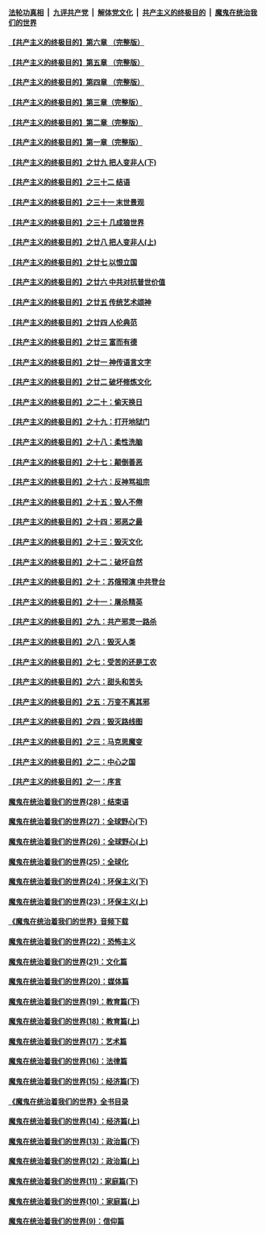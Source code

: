 

####  [法轮功真相](../../../../basic/blob/master/README.md?t=04270101) &nbsp;|&nbsp; [九评共产党](../../../../9ping.md/blob/master/README.md?t=04270101) &nbsp;|&nbsp; [解体党文化](../../../../jtdwh.md/blob/master/README.md?t=04270101)  &nbsp;|&nbsp; [共产主义的终极目的](../../../../gczydzjmd.md/blob/master/README.md?t=04270101) &nbsp;|&nbsp; [魔鬼在统治我们的世界](../../../../mgztzwmdsj.md/blob/master/README.md?t=04270101) 

#### [【共产主义的终极目的】第六章 （完整版）](../pages/nsc422/n11428913.md?t=04270101) 

#### [【共产主义的终极目的】第五章 （完整版）](../pages/nsc422/n11428912.md?t=04270101) 

#### [【共产主义的终极目的】第四章 （完整版）](../pages/nsc422/n11428907.md?t=04270101) 

#### [【共产主义的终极目的】第三章（完整版）](../pages/nsc422/n11428848.md?t=04270101) 

#### [【共产主义的终极目的】第二章（完整版）](../pages/nsc422/n11428831.md?t=04270101) 

#### [【共产主义的终极目的】第一章（完整版）](../pages/nsc422/n11417651.md?t=04270101) 

#### [【共产主义的终极目的】之廿九 把人变非人(下)](../pages/nsc422/n11344140.md?t=04270101) 

#### [【共产主义的终极目的】之三十二 结语](../pages/nsc422/n11360535.md?t=04270101) 

#### [【共产主义的终极目的】之三十一 末世景观](../pages/nsc422/n11351129.md?t=04270101) 

#### [【共产主义的终极目的】之三十 几成狼世界](../pages/nsc422/n11348280.md?t=04270101) 

#### [【共产主义的终极目的】之廿八 把人变非人(上)](../pages/nsc422/n11340492.md?t=04270101) 

#### [【共产主义的终极目的】之廿七 以恨立国](../pages/nsc422/n11336944.md?t=04270101) 

#### [【共产主义的终极目的】之廿六 中共对抗普世价值](../pages/nsc422/n11324785.md?t=04270101) 

#### [【共产主义的终极目的】之廿五 传统艺术颂神](../pages/nsc422/n11296396.md?t=04270101) 

#### [【共产主义的终极目的】之廿四 人伦典范](../pages/nsc422/n11296397.md?t=04270101) 

#### [【共产主义的终极目的】之廿三 富而有德](../pages/nsc422/n11283598.md?t=04270101) 

#### [【共产主义的终极目的】之廿一 神传语言文字](../pages/nsc422/n11263265.md?t=04270101) 

#### [【共产主义的终极目的】之廿二 破坏修炼文化](../pages/nsc422/n11245728.md?t=04270101) 

#### [【共产主义的终极目的】之二十：偷天换日](../pages/nsc422/n11238846.md?t=04270101) 

#### [【共产主义的终极目的】之十九：打开地狱门](../pages/nsc422/n11206376.md?t=04270101) 

#### [【共产主义的终极目的】之十八：柔性洗脑](../pages/nsc422/n11199994.md?t=04270101) 

#### [【共产主义的终极目的】之十七：颠倒善恶](../pages/nsc422/n11179782.md?t=04270101) 

#### [【共产主义的终极目的】之十六：反神骂祖宗](../pages/nsc422/n11166798.md?t=04270101) 

#### [【共产主义的终极目的】之十五：毁人不倦](../pages/nsc422/n11166792.md?t=04270101) 

#### [【共产主义的终极目的】之十四：邪恶之最](../pages/nsc422/n11150249.md?t=04270101) 

#### [【共产主义的终极目的】之十三：毁灭文化](../pages/nsc422/n11135227.md?t=04270101) 

#### [【共产主义的终极目的】之十二：破坏自然](../pages/nsc422/n11135214.md?t=04270101) 

#### [【共产主义的终极目的】之十：苏俄预演 中共登台](../pages/nsc422/n11118424.md?t=04270101) 

#### [【共产主义的终极目的】之十一：屠杀精英](../pages/nsc422/n11118442.md?t=04270101) 

#### [【共产主义的终极目的】之九：共产邪灵一路杀](../pages/nsc422/n11114139.md?t=04270101) 

#### [【共产主义的终极目的】之八：毁灭人类](../pages/nsc422/n11108503.md?t=04270101) 

#### [【共产主义的终极目的】之七：受苦的还是工农](../pages/nsc422/n11101809.md?t=04270101) 

#### [【共产主义的终极目的】之六：甜头和苦头](../pages/nsc422/n11096971.md?t=04270101) 

#### [【共产主义的终极目的】之五：万变不离其邪](../pages/nsc422/n11091285.md?t=04270101) 

#### [【共产主义的终极目的】之四：毁灭路线图](../pages/nsc422/n11086284.md?t=04270101) 

#### [【共产主义的终极目的】之三：马克思魔变](../pages/nsc422/n11061941.md?t=04270101) 

#### [【共产主义的终极目的】之二：中心之国](../pages/nsc422/n11047728.md?t=04270101) 

#### [【共产主义的终极目的】之一：序言](../pages/nsc422/n11086077.md?t=04270101) 

#### [魔鬼在统治着我们的世界(28)：结束语](../pages/nsc422/n10936246.md?t=04270101) 

#### [魔鬼在统治着我们的世界(27)：全球野心(下)](../pages/nsc422/n10928319.md?t=04270101) 

#### [魔鬼在统治着我们的世界(26)：全球野心(上)](../pages/nsc422/n10900318.md?t=04270101) 

#### [魔鬼在统治着我们的世界(25)：全球化](../pages/nsc422/n10788205.md?t=04270101) 

#### [魔鬼在统治着我们的世界(24)：环保主义(下)](../pages/nsc422/n10695307.md?t=04270101) 

#### [魔鬼在统治着我们的世界(23)：环保主义(上)](../pages/nsc422/n10688613.md?t=04270101) 

#### [《魔鬼在统治着我们的世界》音频下载](../pages/nsc422/n10635553.md?t=04270101) 

#### [魔鬼在统治着我们的世界(22)：恐怖主义](../pages/nsc422/n10614727.md?t=04270101) 

#### [魔鬼在统治着我们的世界(21)：文化篇](../pages/nsc422/n10597706.md?t=04270101) 

#### [魔鬼在统治着我们的世界(20)：媒体篇](../pages/nsc422/n10586579.md?t=04270101) 

#### [魔鬼在统治着我们的世界(19)：教育篇(下)](../pages/nsc422/n10564808.md?t=04270101) 

#### [魔鬼在统治着我们的世界(18)：教育篇(上)](../pages/nsc422/n10526970.md?t=04270101) 

#### [魔鬼在统治着我们的世界(17)：艺术篇](../pages/nsc422/n10499093.md?t=04270101) 

#### [魔鬼在统治着我们的世界(16)：法律篇](../pages/nsc422/n10485969.md?t=04270101) 

#### [魔鬼在统治着我们的世界(15)：经济篇(下)](../pages/nsc422/n10469975.md?t=04270101) 

#### [《魔鬼在统治着我们的世界》全书目录](../pages/nsc422/n10464261.md?t=04270101) 

#### [魔鬼在统治着我们的世界(14)：经济篇(上)](../pages/nsc422/n10457370.md?t=04270101) 

#### [魔鬼在统治着我们的世界(13)：政治篇(下)](../pages/nsc422/n10448270.md?t=04270101) 

#### [魔鬼在统治着我们的世界(12)：政治篇(上)](../pages/nsc422/n10444576.md?t=04270101) 

#### [魔鬼在统治着我们的世界(11)：家庭篇(下)](../pages/nsc422/n10440961.md?t=04270101) 

#### [魔鬼在统治着我们的世界(10)：家庭篇(上)](../pages/nsc422/n10435448.md?t=04270101) 

#### [魔鬼在统治着我们的世界(9)：信仰篇](../pages/nsc422/n10432159.md?t=04270101) 

